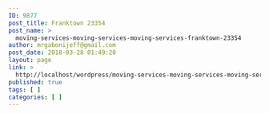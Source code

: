 ```yaml
---
ID: 9877
post_title: Franktown 23354
post_name: >
  moving-services-moving-services-moving-services-franktown-23354
author: mrgabonijeff@gmail.com
post_date: 2018-03-28 01:49:20
layout: page
link: >
  http://localhost/wordpress/moving-services-moving-services-moving-services-franktown-23354/
published: true
tags: [ ]
categories: [ ]
---
```

